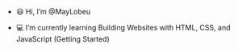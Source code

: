 - 😃 Hi, I’m @MayLobeu

- 💻 I’m currently learning Building Websites with HTML, CSS, and JavaScript (Getting Started) 



<!---
MayLobeu/MayLobeu is a ✨ special ✨ repository because its `README.md` (this file) appears on your GitHub profile.
You can click the Preview link to take a look at your changes.
--->
